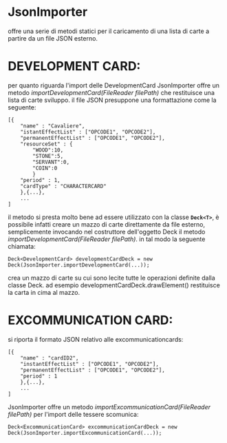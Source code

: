 JsonImporter
===========

offre una serie di metodi statici per il caricamento di una lista di carte a
partire da un file JSON esterno.


# DEVELOPMENT CARD:
per quanto riguarda l'import delle DevelopmentCard JsonImporter offre un metodo
*importDevelopmentCard(FileReader filePath)* che restituisce una lista di carte sviluppo.
il file JSON presuppone una formattazione come la seguente:

```
[{
	"name" : "Cavaliere",
	"istantEffectList" : ["OPCODE1", "OPCODE2"],
	"permanentEffectList" : ["OPCODE1", "OPCODE2"],
	"resourceSet" : {
        "WOOD":10,
        "STONE":5,
        "SERVANT":0,
        "COIN":0
        }
	"period" : 1,
	"cardType" : "CHARACTERCARD"
	},{...},
	...
]
```

il metodo si presta molto bene ad essere utilizzato con la classe __`Deck<T>`__,
è possibile infatti creare un mazzo di carte direttamente da file esterno,
semplicemente invocando nel costruttore dell'oggetto Deck<T> il metodo
*importDevelopmentCard(FileReader filePath)*. in tal modo la seguente chiamata:

```
Deck<DevelopmentCard> developmentCardDeck = new Deck(JsonImporter.importDevelopmentCard(...));
```

crea un mazzo di carte su cui sono lecite tutte le operazioni definite dalla classe Deck.
ad esempio developmentCardDeck.drawElement() restituisce la carta in cima al mazzo.

# EXCOMMUNICATION CARD:
si riporta il formato JSON relativo alle excommunicationcards:

```
[{
	"name" : "cardID2",
	"instantEffectList" : ["OPCODE1", "OPCODE2"],
	"permanentEffectList" : ["OPCODE1", "OPCODE2"],
	"period" : 1
	},{...},
	...
]
```

JsonImporter offre un metodo *importExcommunicationCard(FileReader filePath)* per l'import delle tessere scomunica:

```
Deck<ExcommunicationCard> excommunicationCardDeck = new Deck(JsonImporter.importExcommunicationCard(...));
```
